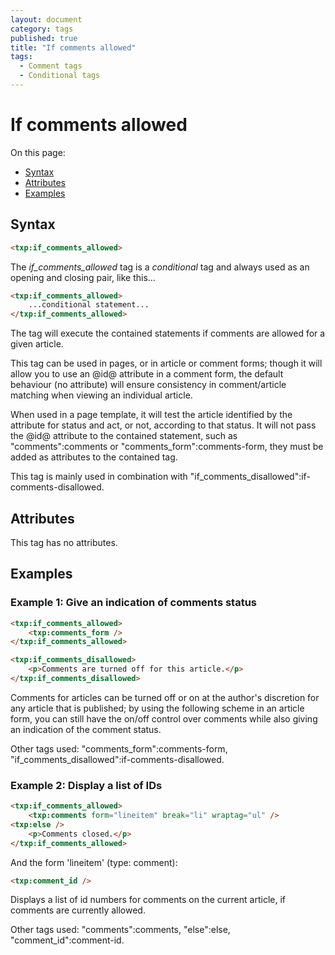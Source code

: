 ```yaml
---
layout: document
category: tags
published: true
title: "If comments allowed"
tags:
  - Comment tags
  - Conditional tags
---
```


# If comments allowed

On this page:

* [Syntax](#user-content-syntax)
* [Attributes](#user-content-attributes)
* [Examples](#user-content-examples)

## Syntax

```html
<txp:if_comments_allowed>
```

The *if_comments_allowed* tag is a _conditional_ tag and always used as an opening and closing pair, like this...

```html
<txp:if_comments_allowed>
    ...conditional statement...
</txp:if_comments_allowed>
```

The tag will execute the contained statements if comments are allowed for a given article.

This tag can be used in pages, or in article or comment forms; though it will allow you to use an @id@ attribute in a comment form, the default behaviour (no attribute) will ensure consistency in comment/article matching when viewing an individual article.

When used in a page template, it will test the article identified by the attribute for status and act, or not, according to that status. It will not pass the @id@ attribute to the contained statement, such as "comments":comments or "comments_form":comments-form, they must be added as attributes to the contained tag.

This tag is mainly used in combination with "if_comments_disallowed":if-comments-disallowed.

## Attributes

This tag has no attributes.

## Examples

### Example 1: Give an indication of comments status

```html
<txp:if_comments_allowed>
    <txp:comments_form />
</txp:if_comments_allowed>

<txp:if_comments_disallowed>
    <p>Comments are turned off for this article.</p>
</txp:if_comments_disallowed>
```

Comments for articles can be turned off or on at the author's discretion for any article that is published; by using the following scheme in an article form, you can still have the on/off control over comments while also giving an indication of the comment status.

Other tags used: "comments_form":comments-form, "if_comments_disallowed":if-comments-disallowed.

### Example 2: Display a list of IDs

```html
<txp:if_comments_allowed>
    <txp:comments form="lineitem" break="li" wraptag="ul" />
<txp:else />
    <p>Comments closed.</p>
</txp:if_comments_allowed>
```

And the form 'lineitem' (type: comment):

```html
<txp:comment_id />
```

Displays a list of id numbers for comments on the current article, if comments are currently allowed.

Other tags used: "comments":comments, "else":else, "comment_id":comment-id.
